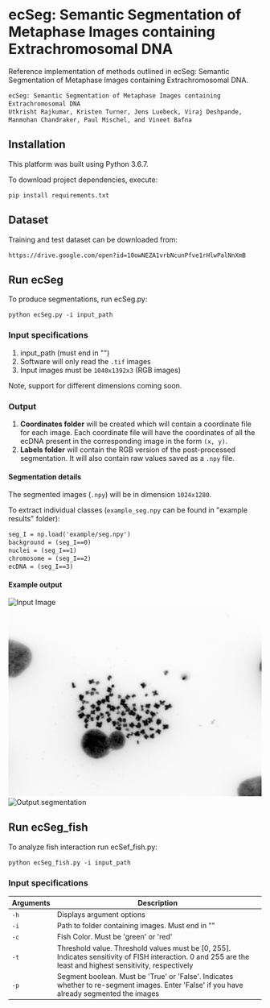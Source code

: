 # ecSeg: Semantic Segmentation of Metaphase Images containing Extrachromosomal DNA

Reference implementation of methods outlined in ecSeg: Semantic Segmentation of Metaphase Images containing Extrachromosomal DNA.
```
ecSeg: Semantic Segmentation of Metaphase Images containing Extrachromosomal DNA
Utkrisht Rajkumar, Kristen Turner, Jens Luebeck, Viraj Deshpande, Manmohan Chandraker, Paul Mischel, and Vineet Bafna
```

## Installation
This platform was built using Python 3.6.7. 

To download project dependencies, execute: 

```
pip install requirements.txt
```

## Dataset
Training and test dataset can be downloaded from:
```
https://drive.google.com/open?id=10owNEZA1vrbNcunPfve1rHlwPalNnXmB
```

## Run ecSeg
To produce segmentations, run ecSeg.py:
```
python ecSeg.py -i input_path
```

### Input specifications
1. input_path (must end in "\")
2. Software will only read the `.tif` images
3. Input images must be `1040x1392x3` (RGB images)

Note, support for different dimensions coming soon.

### Output 
1. **Coordinates folder** will be created which will contain a coordinate file for each image. Each coordinate file will have the coordinates of all the ecDNA present in the corresponding image in the form `(x, y)`.
2.  **Labels folder** will contain the RGB version of the post-processed segmentation. It will also contain raw values saved as a `.npy` file.

#### Segmentation details

The segmented images (`.npy`) will be in dimension `1024x1280`.

To extract individual classes (`example_seg.npy` can be found in "example results" folder):

```
seg_I = np.load('example/seg.npy')
background = (seg_I==0)
nuclei = (seg_I==1)
chromosome = (seg_I==2)
ecDNA = (seg_I==3)
```

#### Example output
![Input Image](example/input.tif)
![Blue scale extracted](example/dapi.tif)
![Output segmentation](example/seg.tif)

## Run ecSeg_fish
To analyze fish interaction run ecSef_fish.py:
```
python ecSeg_fish.py -i input_path
```

### Input specifications

Arguments | Description 
---| ---|
`-h` | Displays argument options
`-i` | Path to folder containing images. Must end in "\"
`-c` | Fish Color. Must be 'green' or 'red'
`-t` | Threshold value. Threshold values must be [0, 255]. Indicates sensitivity of FISH interaction. 0 and 255 are the least and highest sensitivity, respectively
`-p` | Segment boolean. Must be 'True' or 'False'. Indicates whether to re-segment images. Enter 'False' if you have already segmented the images

